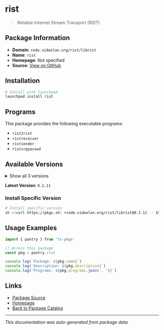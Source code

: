 # rist

> Reliable Internet Stream Transport (RIST)

## Package Information

- **Domain**: `code.videolan.org/rist/librist`
- **Name**: `rist`
- **Homepage**: Not specified
- **Source**: [View on GitHub](https://github.com/pkgxdev/pantry/tree/main/projects/code.videolan.org/rist/librist/package.yml)

## Installation

```bash
# Install with launchpad
launchpad install rist
```

## Programs

This package provides the following executable programs:

- `rist2rist`
- `ristreceiver`
- `ristsender`
- `ristsrppasswd`

## Available Versions

<details>
<summary>Show all 3 versions</summary>

- `0.2.11`, `0.2.8`, `0.2.7`

</details>

**Latest Version**: `0.2.11`

### Install Specific Version

```bash
# Install specific version
sh <(curl https://pkgx.sh) +code.videolan.org/rist/librist@0.2.11 -- $SHELL -i
```

## Usage Examples

```typescript
import { pantry } from 'ts-pkgx'

// Access this package
const pkg = pantry.rist

console.log(`Package: ${pkg.name}`)
console.log(`Description: ${pkg.description}`)
console.log(`Programs: ${pkg.programs.join(', ')}`)
```

## Links

- [Package Source](https://github.com/pkgxdev/pantry/tree/main/projects/code.videolan.org/rist/librist/package.yml)
- [Homepage](#)
- [Back to Package Catalog](../package-catalog.md)

---

*This documentation was auto-generated from package data.*
